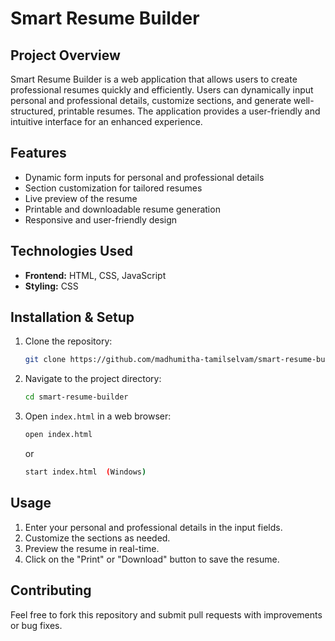 # Smart Resume Builder

## Project Overview
Smart Resume Builder is a web application that allows users to create professional resumes quickly and efficiently. Users can dynamically input personal and professional details, customize sections, and generate well-structured, printable resumes. The application provides a user-friendly and intuitive interface for an enhanced experience.

## Features
- Dynamic form inputs for personal and professional details
- Section customization for tailored resumes
- Live preview of the resume
- Printable and downloadable resume generation
- Responsive and user-friendly design

## Technologies Used
- **Frontend:** HTML, CSS, JavaScript
- **Styling:** CSS 

## Installation & Setup
1. Clone the repository:
   ```bash
   git clone https://github.com/madhumitha-tamilselvam/smart-resume-builder.git
   ```
2. Navigate to the project directory:
   ```bash
   cd smart-resume-builder
   ```
3. Open `index.html` in a web browser:
   ```bash
   open index.html
   ```
   or
   ```bash
   start index.html  (Windows)
   ```

## Usage
1. Enter your personal and professional details in the input fields.
2. Customize the sections as needed.
3. Preview the resume in real-time.
4. Click on the "Print" or "Download" button to save the resume.

## Contributing
Feel free to fork this repository and submit pull requests with improvements or bug fixes.


